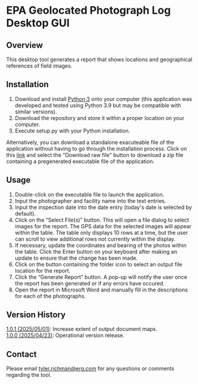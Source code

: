 # EPA Geolocated Photograph Log Desktop GUI
## Overview
This desktop tool generates a report that shows locations and geographical references of field images.

## Installation
<ol>
  <li>Download and install <a href="https://www.python.org/downloads/">Python 3</a> onto your computer (this application was developed and tested using Python 3.9 but may be compatible with similar versions).</li>
  <li>Download the repository and store it within a proper location on your computer.</i>
  <li>Execute setup.py with your Python installation.</li>
</ol>

Alternatively, you can download a standalone exacuteable file of the application without having to go through the installation process. Click on this <a href="https://github.com/tylerrichman-erg/EPA-Geolocated-Photograph-Log-DesktopGUI/blob/main/EPA-Geolocated-Photograph-Log-DesktopGUI_1_0_0.zip">link</a> and select the "Download raw file" button to download a zip file containing a pregenerated executable file of the application.

## Usage
<ol>
  <li>Double-click on the executable file to launch the application.</li>
  <li>Input the photographer and facility name into the text entries.</li>
  <li>Input the inspection date into the date entry (today's date is selected by default).</li>
  <li>Click on the “Select File(s)” button. This will open a file dialog to select images for the report. The GPS data for the selected images will appear within the table. The table only displays 10 rows at a time, but the user can scroll to view additional rows not currently within the display.</li>
  <li>If necessary, update the coordinates and bearing of the photos within the table. Click the Enter button on your keyboard after making an update to ensure that the change has been made.</li>
  <li>Click on the button containing the folder icon to select an output file location for the report.</li>
  <li>Click the “Generate Report” button. A pop-up will notify the user once the report has been generated or if any errors have occured.</li>
  <li>Open the report in Microsoft Word and manually fill in the descriptions for each of the photographs. </li>
</ol>

## Version History
<ins>1.0.1 (2025/05/01)</ins>: Increase extent of output document maps.<br>
<ins>1.0.0 (2025/04/23)</ins>: Operational version release.

## Contact
Please email tyler.richman@erg.com for any questions or comments regarding the tool.
